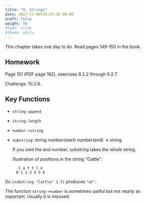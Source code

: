 ```yaml
---
title: "9. Strings"
date: 2017-11-08T15:07:52-06:00
draft: false
weight: 90
#type: slide
#theme: white
---
```


This chapter takes one day to do. Read pages 149-150 in the book. 

## Homework

Page 151 (PDF page 162), exercises 9.2.2 through 9.2.7.

Challenge: 10.2.6.

## Key Functions

* `string-append`
* `string-length`
* `number->string`
* `substring`: string number(start) number(end) -> string. 

   If you omit the end number, substring takes the whole string.
   
   Illustration of positions in the string "Cattle":

```text
      C a t t l e
     0 1 2 3 4 5 6 
```
   So `(substring "Cattle" 1 3)` produces `"at"`. 
   
   
The function `string->number` is sometimes useful but not nearly as important. 
Usually it is misused.
